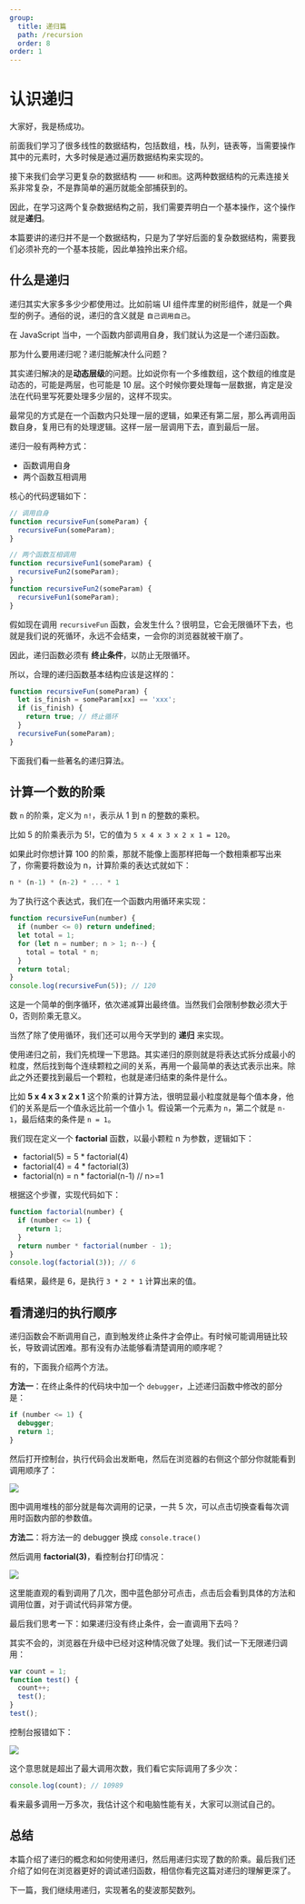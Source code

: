 ```yaml
---
group:
  title: 递归篇
  path: /recursion
  order: 8
order: 1
---
```


# 认识递归

大家好，我是杨成功。

前面我们学习了很多线性的数据结构，包括数组，栈，队列，链表等，当需要操作其中的元素时，大多时候是通过遍历数据结构来实现的。

接下来我们会学习更复杂的数据结构 —— `树`和`图`。这两种数据结构的元素连接关系非常复杂，不是靠简单的遍历就能全部捕获到的。

因此，在学习这两个复杂数据结构之前，我们需要弄明白一个基本操作，这个操作就是**递归**。

本篇要讲的递归并不是一个数据结构，只是为了学好后面的复杂数据结构，需要我们必须补充的一个基本技能，因此单独拎出来介绍。

## 什么是递归

递归其实大家多多少少都使用过。比如前端 UI 组件库里的树形组件，就是一个典型的例子。通俗的说，递归的含义就是 `自己调用自己`。

在 JavaScript 当中，一个函数内部调用自身，我们就认为这是一个递归函数。

那为什么要用递归呢？递归能解决什么问题？

其实递归解决的是**动态层级**的问题。比如说你有一个多维数组，这个数组的维度是动态的，可能是两层，也可能是 10 层。这个时候你要处理每一层数据，肯定是没法在代码里写死要处理多少层的，这样不现实。

最常见的方式是在一个函数内只处理一层的逻辑，如果还有第二层，那么再调用函数自身，复用已有的处理逻辑。这样一层一层调用下去，直到最后一层。

递归一般有两种方式：

- 函数调用自身
- 两个函数互相调用

核心的代码逻辑如下：

```js
// 调用自身
function recursiveFun(someParam) {
  recursiveFun(someParam);
}

// 两个函数互相调用
function recursiveFun1(someParam) {
  recursiveFun2(someParam);
}
function recursiveFun2(someParam) {
  recursiveFun1(someParam);
}
```

假如现在调用 `recursiveFun` 函数，会发生什么？很明显，它会无限循环下去，也就是我们说的死循环，永远不会结束，一会你的浏览器就被干崩了。

因此，递归函数必须有 **终止条件**，以防止无限循环。

所以，合理的递归函数基本结构应该是这样的：

```js
function recursiveFun(someParam) {
  let is_finish = someParam[xx] == 'xxx';
  if (is_finish) {
    return true; // 终止循环
  }
  recursiveFun(someParam);
}
```

下面我们看一些著名的递归算法。

## 计算一个数的阶乘

数 `n` 的阶乘，定义为 `n!`，表示从 1 到 n 的整数的乘积。

比如 5 的阶乘表示为 5!，它的值为 `5 x 4 x 3 x 2 x 1 = 120`。

如果此时你想计算 100 的阶乘，那就不能像上面那样把每一个数相乘都写出来了，你需要将数设为 n，计算阶乘的表达式就如下：

```js
n * (n-1) * (n-2) * ... * 1
```

为了执行这个表达式，我们在一个函数内用循环来实现：

```js
function recursiveFun(number) {
  if (number <= 0) return undefined;
  let total = 1;
  for (let n = number; n > 1; n--) {
    total = total * n;
  }
  return total;
}
console.log(recursiveFun(5)); // 120
```

这是一个简单的倒序循环，依次递减算出最终值。当然我们会限制参数必须大于 0，否则阶乘无意义。

当然了除了使用循环，我们还可以用今天学到的 **递归** 来实现。

使用递归之前，我们先梳理一下思路。其实递归的原则就是将表达式拆分成最小的粒度，然后找到每个连续颗粒之间的关系，再用一个最简单的表达式表示出来。除此之外还要找到最后一个颗粒，也就是递归结束的条件是什么。

比如 **5 x 4 x 3 x 2 x 1** 这个阶乘的计算方法，很明显最小粒度就是每个值本身，他们的关系是后一个值永远比前一个值小 1。假设第一个元素为 `n`，第二个就是 `n-1`，最后结束的条件是 `n = 1`。

我们现在定义一个 **factorial** 函数，以最小颗粒 n 为参数，逻辑如下：

- factorial(5) = 5 \* factorial(4)
- factorial(4) = 4 \* factorial(3)
- factorial(n) = n \* factorial(n-1) // n>=1

根据这个步骤，实现代码如下：

```js
function factorial(number) {
  if (number <= 1) {
    return 1;
  }
  return number * factorial(number - 1);
}
console.log(factorial(3)); // 6
```

看结果，最终是 6，是执行 `3 * 2 * 1` 计算出来的值。

## 看清递归的执行顺序

递归函数会不断调用自己，直到触发终止条件才会停止。有时候可能调用链比较长，导致调试困难。那有没有办法能够看清楚调用的顺序呢？

有的，下面我介绍两个方法。

**方法一**：在终止条件的代码块中加一个 `debugger`，上述递归函数中修改的部分是：

```js
if (number <= 1) {
  debugger;
  return 1;
}
```

然后打开控制台，执行代码会出发断电，然后在浏览器的右侧这个部分你就能看到调用顺序了：

![](../images/recur1.png)

图中调用堆栈的部分就是每次调用的记录，一共 5 次，可以点击切换查看每次调用时函数内部的参数值。

**方法二**：将方法一的 debugger 换成 `console.trace()`

然后调用 **factorial(3)**，看控制台打印情况：

![](../images/recur2.png)

这里能直观的看到调用了几次，图中蓝色部分可点击，点击后会看到具体的方法和调用位置，对于调试代码非常方便。

最后我们思考一下：如果递归没有终止条件，会一直调用下去吗？

其实不会的，浏览器在升级中已经对这种情况做了处理。我们试一下无限递归调用：

```js
var count = 1;
function test() {
  count++;
  test();
}
test();
```

控制台报错如下：

![](../images/recur3.png)

这个意思就是超出了最大调用次数，我们看它实际调用了多少次：

```js
console.log(count); // 10989
```

看来最多调用一万多次，我估计这个和电脑性能有关，大家可以测试自己的。

## 总结

本篇介绍了递归的概念和如何使用递归，然后用递归实现了数的阶乘。最后我们还介绍了如何在浏览器更好的调试递归函数，相信你看完这篇对递归的理解更深了。

下一篇，我们继续用递归，实现著名的斐波那契数列。

